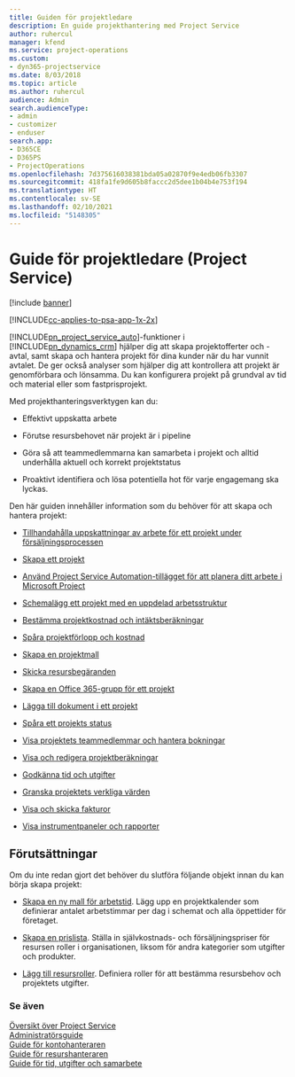 ```yaml
---
title: Guiden för projektledare
description: En guide projekthantering med Project Service
author: ruhercul
manager: kfend
ms.service: project-operations
ms.custom:
- dyn365-projectservice
ms.date: 8/03/2018
ms.topic: article
ms.author: ruhercul
audience: Admin
search.audienceType:
- admin
- customizer
- enduser
search.app:
- D365CE
- D365PS
- ProjectOperations
ms.openlocfilehash: 7d375616038381bda05a02870f9e4edb06fb3307
ms.sourcegitcommit: 418fa1fe9d605b8faccc2d5dee1b04b4e753f194
ms.translationtype: HT
ms.contentlocale: sv-SE
ms.lasthandoff: 02/10/2021
ms.locfileid: "5148305"
---
```

# <a name="project-manager-guide-project-service"></a>Guide för projektledare (Project Service)

[!include [banner](../includes/psa-now-project-operations.md)]

[!INCLUDE[cc-applies-to-psa-app-1x-2x](../includes/cc-applies-to-psa-app-1x-2x.md)]

[!INCLUDE[pn_project_service_auto](../includes/pn-project-service-auto.md)]-funktioner i [!INCLUDE[pn_dynamics_crm](../includes/pn-dynamics-crm.md)] hjälper dig att skapa projektofferter och -avtal, samt skapa och hantera projekt för dina kunder när du har vunnit avtalet. De ger också analyser som hjälper dig att kontrollera att projekt är genomförbara och lönsamma. Du kan konfigurera projekt på grundval av tid och material eller som fastprisprojekt.  
  
 Med projekthanteringsverktygen kan du:  
  
-   Effektivt uppskatta arbete  
  
-   Förutse resursbehovet när projekt är i pipeline  
  
-   Göra så att teammedlemmarna kan samarbeta i projekt och alltid underhålla aktuell och korrekt projektstatus  
  
-   Proaktivt identifiera och lösa potentiella hot för varje engagemang ska lyckas.  
  
Den här guiden innehåller information som du behöver för att skapa och hantera projekt:  
  
-   [Tillhandahålla uppskattningar av arbete för ett projekt under försäljningsprocessen](../psa/provide-estimates-project-during-sales-process.md)  
  
-   [Skapa ett projekt](../psa/create-project.md)  
  
-   [Använd Project Service Automation-tillägget för att planera ditt arbete i Microsoft Project](../psa/add-plan-work-microsoft-project.md)  
  
-   [Schemalägg ett projekt med en uppdelad arbetsstruktur](../psa/schedule-project-work-breakdown-structure.md)  
  
-   [Bestämma projektkostnad och intäktsberäkningar](../psa/determine-project-cost-revenue-estimates.md)  
  
-   [Spåra projektförlopp och kostnad](../psa/track-project-progress-cost.md)  
  
-   [Skapa en projektmall](../psa/create-project-template.md)  
  
-   [Skicka resursbegäranden](../psa/submit-resource-requests.md)  
  
-   [Skapa en Office 365-grupp för ett projekt](../psa/create-office-365-group-project.md)  
  
-   [Lägga till dokument i ett projekt](../psa/add-documents-project.md)  
  
-   [Spåra ett projekts status](../psa/track-project-status.md)  
  
-   [Visa projektets teammedlemmar och hantera bokningar](../psa/view-project-team-members-manage-bookings.md)  
  
-   [Visa och redigera projektberäkningar](../psa/view-edit-project-estimates.md)  
  
-   [Godkänna tid och utgifter](../psa/approve-time-expenses.md)  
  
-   [Granska projektets verkliga värden](../psa/review-project-actuals.md)  
  
-   [Visa och skicka fakturor](../psa/view-send-invoices.md)  
  
-   [Visa instrumentpaneler och rapporter](../psa/view-dashboards-reports.md)  
  
## <a name="prerequisites"></a>Förutsättningar  
 Om du inte redan gjort det behöver du slutföra följande objekt innan du kan börja skapa projekt:  
  
-   [Skapa en ny mall för arbetstid](../psa/create-work-hours-template.md). Lägg upp en projektkalender som definierar antalet arbetstimmar per dag i schemat och alla öppettider för företaget.  
  
-   [Skapa en prislista](../psa/create-price-list.md). Ställa in självkostnads- och försäljningspriser för resursen roller i organisationen, liksom för andra kategorier som utgifter och produkter.  
  
-   [Lägg till resursroller](../psa/add-resource-roles.md). Definiera roller för att bestämma resursbehov och projektets utgifter.  
  
### <a name="see-also"></a>Se även  
 [Översikt över Project Service](../psa/overview.md)   
 [Administratörsguide](../psa/admin-guide.md)   
 [Guide för kontohanteraren](../psa/account-manager-guide.md)   
 [Guide för resurshanteraren](../psa/resource-manager-guide.md)   
 [Guide för tid, utgifter och samarbete](../psa/time-expense-collaboration-guide.md)

